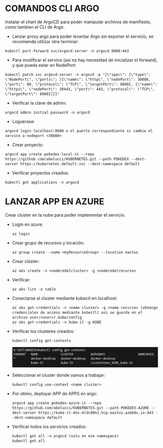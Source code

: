# **COMANDOS CLI ARGO**

Instalar el chart de ArgoCD para poder manipular archivos de manifiesto, como tambien el CLI de Argo.

* Lanzar proxy argo para poder levantar Argo sin exponer el servicio, se recomienda utilizar otra terminar:

```
kubectl port-forward svc/argocd-server -n argocd 8080:443
```

* Para modificar el service (asi no hay necesidad de inicializar el forward), y que pueda estar en NodePort:

```
kubectl patch svc argocd-server -n argocd -p "{\"spec\": {\"type\": \"NodePort\", \"ports\": [{\"name\": \"http\", \"nodePort\": 30080, \"port\": 80, \"protocol\": \"TCP\", \"targetPort\": 8080}, {\"name\": \"https\", \"nodePort\": 30443, \"port\": 443, \"protocol\": \"TCP\", \"targetPort\": 8080}]}}"
```

* Verificar la clave de admin:

```
argocd admin initial-password -n argocd
```

* Loguerase:

```
argocd login localhost:8080 o el puerto correspondiente si cambie el service a nodeport <30080>
```

* Crear proyecto:

```
argocd app create pokedex-local-it --repo https://github.com/abelucci/KUBERNETES.git --path POKEDEX --dest-server https://kubernetes.default.svc --dest-namespace default
```

* Verificar proyectos creados:

```
kubectl get applications -n argocd
```


# **LANZAR APP EN AZURE**

Crear cluster en la nube para poder implementar el servicio.

* Login en azure:

  ```
  az login
  ```
* Crear grupo de recursos y locación:

  ```
  az group create --name <myResourceGroup> --location eastus
  ```
* Crear clúster:

  ```
  az aks create -n <nombredelcluster> -g <nombredelrecurso>
  ```
* Verificar:

  ```
  az aks list -o table
  ```
* Conectarse al cluster mediante kubectl en localhost:

  ```
  az aks get-credentials -n <name cluster> -g <name recurso> (obtengo credenciales de acceso mediante kubectl) asi se guarda en el archivo user/<user>/.kube/config
  az aks get-credentials -n kube-it -g KUBE
  ```
* Verificar los clusteres creados:

  ```
  kubectl config get-contexts
  ```
  ![1715779830400.png](./images/1715779830400.png)
* Seleccionar el cluster donde vamos a trabajar:

  ```
  kubectl config use-context <name cluster>
  ```
* Por útimo, deployar APP de APPS en argo:

  ```
  argocd app create pokedex-azure-it --repo https://github.com/abelucci/KUBERNETES.git --path POKEDEX-AZURE --dest-server https://kube-it-dns-mldc00n1.hcp.eastus.azmk8s.io:443 --dest-namespace default
  ```
* Verificar todos los servicios creados:

  ```
  kubectl get all -n argocd (solo en ese namespace)
  kubectl get all
  ```
